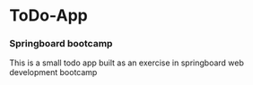 # ToDo-App
### Springboard bootcamp
This is a small todo app built as an exercise in springboard web development bootcamp
